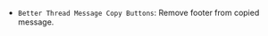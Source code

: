 <items-block data-variant="improvement">

- `Better Thread Message Copy Buttons`: Remove footer from copied message.

</items-block>
